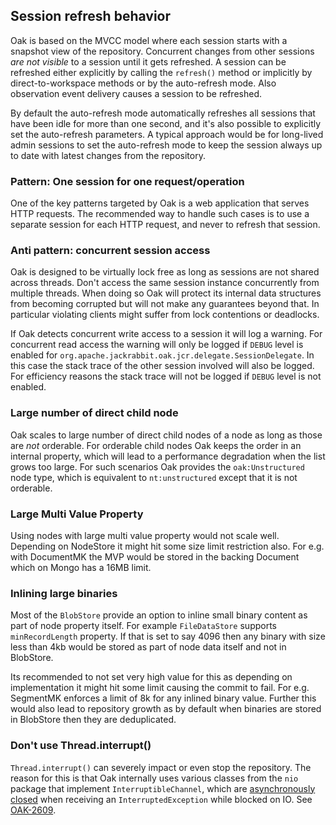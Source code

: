 <!--
   Licensed to the Apache Software Foundation (ASF) under one or more
   contributor license agreements.  See the NOTICE file distributed with
   this work for additional information regarding copyright ownership.
   The ASF licenses this file to You under the Apache License, Version 2.0
   (the "License"); you may not use this file except in compliance with
   the License.  You may obtain a copy of the License at

       http://www.apache.org/licenses/LICENSE-2.0

   Unless required by applicable law or agreed to in writing, software
   distributed under the License is distributed on an "AS IS" BASIS,
   WITHOUT WARRANTIES OR CONDITIONS OF ANY KIND, either express or implied.
   See the License for the specific language governing permissions and
   limitations under the License.
  -->

## Session refresh behavior

Oak is based on the MVCC model where each session starts with a snapshot
view of the repository. Concurrent changes from other sessions *are not
visible* to a session until it gets refreshed. A session can be refreshed
either explicitly by calling the ``refresh()`` method or implicitly by
direct-to-workspace methods or by the auto-refresh mode. Also observation
event delivery causes a session to be refreshed.

By default the auto-refresh mode automatically refreshes all sessions that
have been idle for more than one second, and it's also possible to
explicitly set the auto-refresh parameters. A typical approach would be
for long-lived admin sessions to set the auto-refresh mode to keep the
session always up to date with latest changes from the repository.

### Pattern: One session for one request/operation

One of the key patterns targeted by Oak is a web application that serves
HTTP requests. The recommended way to handle such cases is to use a
separate session for each HTTP request, and never to refresh that session.

### Anti pattern: concurrent session access

Oak is designed to be virtually lock free as long as sessions are not shared
across threads. Don't access the same session instance concurrently from
multiple threads. When doing so Oak will protect its internal data structures
from becoming corrupted but will not make any guarantees beyond that. In
particular violating clients might suffer from lock contentions or deadlocks.

If Oak detects concurrent write access to a session it will log a warning. 
For concurrent read access the warning will only be logged if `DEBUG` level 
is enabled for `org.apache.jackrabbit.oak.jcr.delegate.SessionDelegate`.
In this case the stack trace of the other session involved will also be 
logged. For efficiency reasons the stack trace will not be logged if 
`DEBUG` level is not enabled.

### Large number of direct child node

Oak scales to large number of direct child nodes of a node as long as those
are *not* orderable. For orderable child nodes Oak keeps the order in an
internal property, which will lead to a performance degradation when the list
grows too large. For such scenarios Oak provides the ``oak:Unstructured`` node
type, which is equivalent to ``nt:unstructured`` except that it is not orderable.

### Large Multi Value Property

Using nodes with large multi value property would not scale well. Depending on 
NodeStore it might hit some size limit restriction also. For e.g. with 
DocumentMK the MVP would be stored in the backing Document which on Mongo has a 
16MB limit.

### Inlining large binaries

Most of the `BlobStore` provide an option to inline small binary content as part of 
node property itself. For example `FileDataStore` supports `minRecordLength` property.
If that is set to say 4096 then any binary with size less than 4kb would be stored
as part of node data itself and not in BlobStore.

Its recommended to not set very high value for this as depending on implementation it
might hit some limit causing the commit to fail. For e.g. SegmentMK enforces a limit of
8k for any inlined binary value. Further this would also lead to repository growth as
by default when binaries are stored in BlobStore then they are deduplicated.

### Don't use Thread.interrupt()

`Thread.interrupt()` can severely impact or even stop the repository. The reason for 
this is that Oak internally uses various classes from the `nio` package that implement 
`InterruptibleChannel`, which are [asynchronously closed](http://docs.oracle.com/javase/7/docs/api/java/nio/channels/InterruptibleChannel.html) 
when receiving an `InterruptedException` while blocked on IO. See [OAK-2609](https://issues.apache.org/jira/browse/OAK-2609).  
